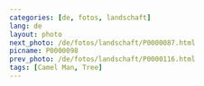 ```yaml
---
categories: [de, fotos, landschaft]
lang: de
layout: photo
next_photo: /de/fotos/landschaft/P0000087.html
picname: P0000098
prev_photo: /de/fotos/landschaft/P0000116.html
tags: [Camel Man, Tree]
---
```

